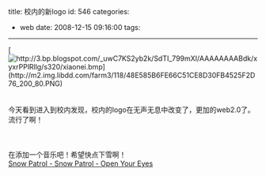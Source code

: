title: 校内的新logo
id: 546
categories:
  - web
date: 2008-12-15 09:16:00
tags:
---

[](http://3.bp.blogspot.com/_uwC7KS2yb2k/SdTI_799mXI/AAAAAAAABdk/xyxrPPlRllg/s1600-h/xiaonei.bmp)[![http://3.bp.blogspot.com/_uwC7KS2yb2k/SdTI_799mXI/AAAAAAAABdk/xyxrPPlRllg/s320/xiaonei.bmp](http://m2.img.libdd.com/farm3/118/48E585B6FE66C51CE8D30FB4525F2D76_200_80.PNG)</img>](http://3.bp.blogspot.com/_uwC7KS2yb2k/SdTI_799mXI/AAAAAAAABdk/xyxrPPlRllg/s320/xiaonei.bmp)
</br>[](http://1.bp.blogspot.com/_uwC7KS2yb2k/SdTIi5Yf6OI/AAAAAAAABdc/ynIlSJLj-I4/s1600-h/xiaonei.bmp)
</br>
</br>今天看到进入到校内发现，校内的logo在无声无息中改变了，更加的web2.0了。流行了啊！
</br>
</br>
</br>
</br>在添加一个音乐吧！希望快点下雪啊！
</br><span>[Snow Patrol - Snow Patrol - Open Your Eyes](http://www.mp3tube.net/musics/Snow-Patrol--Snow-Patrol-Open-Your-Eyes/123348/)</span>
</br>
</br>
</br>